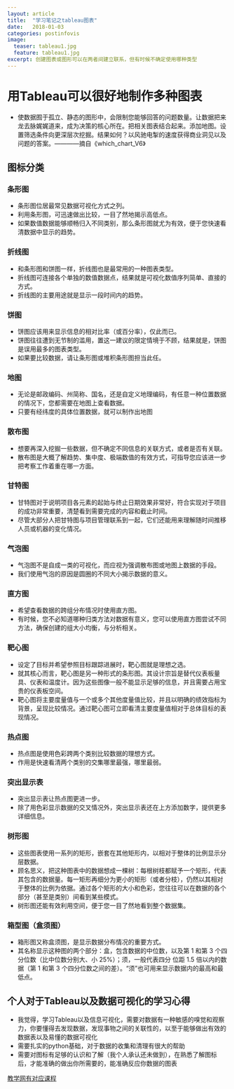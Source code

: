 ```yaml
---
layout: article
title:  "学习笔记之tableau图表"
date:   2018-01-03
categories: postinfovis
image:
  teaser: tableau1.jpg
  feature: tableau1.jpg
excerpt: 创建图表或图形可以在两者间建立联系，但有时候不确定使用哪种类型
---
```


# 用Tableau可以很好地制作多种图表 
- 使数据囿于孤立、静态的图形中，会限制您能够回答的问题数量。让数据把来龙去脉娓娓道来，成为决策的核心所在。把相关图表结合起来。添加地图。设置筛选条件向更深层次挖掘。结果如何？以风驰电掣的速度获得商业洞见以及问题的答案。————摘自《which_chart_V6》

## 图标分类

### 条形图
- 条形图位居最常见数据可视化方式之列。
- 利用条形图，可迅速做出比较，一目了然地揭示高低点。
- 如果数值数据能够顺畅归入不同类别，那么条形图就尤为有效，便于您快速看清数据中显示的趋势。

### 折线图
- 和条形图和饼图一样，折线图也是最常用的一种图表类型。
- 折线图可连接各个单独的数值数据点，结果就是可视化数值序列简单、直接的方式。
- 折线图的主要用途就是显示一段时间内的趋势。

### 饼图
- 饼图应该用来显示信息的相对比率（或百分率），仅此而已。
- 饼图往往遭到无节制的滥用，置这一建议的限定情境于不顾，结果就是，饼图是误用最多的图表类型。
- 如果要比较数据，请让条形图或堆积条形图担当此任。

### 地图
- 无论是邮政编码、州简称、国名，还是自定义地理编码，有任意一种位置数据的情况下，您都需要在地图上查看数据。
- 只要有经纬度的具体位置数据，就可以制作出地图

### 散布图
- 想要再深入挖掘一些数据，但不确定不同信息的关联方式，或者是否有关联。
- 散布图是大概了解趋势、集中度、极端数值的有效方式，可指导您应该进一步把考察工作着重在哪一方面。

### 甘特图
- 甘特图对于说明项目各元素的起始与终止日期效果非常好，符合实现对于项目的成功非常重要，清楚看到需要完成的内容和截止时间。
- 尽管大部分人把甘特图与项目管理联系到一起，它们还能用来理解随时间推移人员或机器的变化情况。

### 气泡图
- 气泡图不是自成一类的可视化，而应视为强调散布图或地图上数据的手段。
- 我们使用气泡的原因是圆圈的不同大小揭示数据的意义。 

### 直方图
- 希望查看数据的跨组分布情况时使用直方图。
- 有时候，您不必知道哪种归类方法对数据有意义，您可以使用直方图尝试不同方法，确保创建的组大小均衡，与分析相关。

### 靶心图
- 设定了目标并希望参照目标跟踪进展时，靶心图就是理想之选。
- 就其核心而言，靶心图是另一种形式的条形图。其设计宗旨是替代仪表板量具、仪表和温度计。因为这些图像一般不能显示足够的信息，并且需要占用宝贵的仪表板空间。
- 靶心图将主要度量值与一个或多个其他度量值比较，并且以明确的绩效指标为背景，呈现比较情况。通过靶心图可立即看清主要度量值相对于总体目标的表现情况。  

### 热点图
- 热点图是使用色彩跨两个类别比较数据的理想方式。
- 作用是快速看清两个类别的交集哪里最强，哪里最弱。

### 突出显示表
- 突出显示表让热点图更进一步。
- 除了用色彩显示数据的交叉情况外，突出显示表还在上方添加数字，提供更多详细信息。

### 树形图
- 这些图表使用一系列的矩形，嵌套在其他矩形内，以相对于整体的比例显示分层数据。
- 顾名思义，把这种图表中的数据想成一棵树：每根树枝都赋予一个矩形，代表其包含的数据量。每一矩形再细分为更小的矩形（或者分枝），仍然以其相对于整体的比例为依据。通过各个矩形的大小和色彩，您往往可以在数据的各个部分（甚至是类别）间看到某些模式。
- 树形图还能有效利用空间，便于您一目了然地看到整个数据集。

### 箱型图（盒须图）
- 箱形图又称盒须图，是显示数据分布情况的重要方式。
- 其名称显示这种图的两个部分：盒，包含数据的中位数，以及第 1 和第 3 个四分位数（比中位数分别大、小 25%）；须，一般代表四分
位距 1.5 倍以内的数据（第 1 和第 3 个四分位数之间的差）。“须”也可用来显示数据内的最高和最低点。

## 个人对于Tableau以及数据可视化的学习心得
- 我觉得，学习Tableau以及信息可视化，需要对数据有一种敏感的嗅觉和观察力，你要懂得去发现数据，发现事物之间的关联性的，以至于能够做出有效的数据表以及易懂的数据可视化
- 需要扎实的python基础，对于数据的收集和清理有很大的帮助
- 需要对图标有足够的认识和了解（我个人承认还未做到），在熟悉了解图标后，才能准确的做出你所需要的，能准确反应你数据的图表


[教学网有对应课程](e.nfu.edu.cn)
